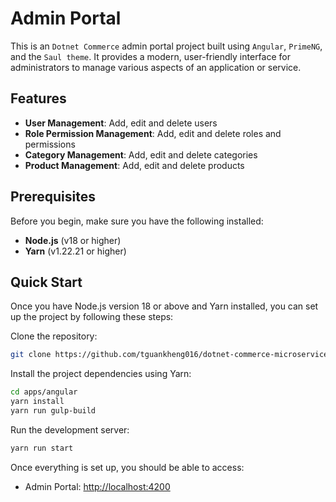 # Admin Portal

This is an `Dotnet Commerce` admin portal project built using `Angular`, `PrimeNG`, and the `Saul theme`. It provides a modern, user-friendly interface for administrators to manage various aspects of an application or service.

## Features

-   **User Management**: Add, edit and delete users
-   **Role Permission Management**: Add, edit and delete roles and permissions
-   **Category Management**: Add, edit and delete categories
-   **Product Management**: Add, edit and delete products

## Prerequisites

Before you begin, make sure you have the following installed:

-   **Node.js** (v18 or higher)
-   **Yarn** (v1.22.21 or higher)

## Quick Start

Once you have Node.js version 18 or above and Yarn installed, you can set up the project by following these steps:

Clone the repository:

```bash
git clone https://github.com/tguankheng016/dotnet-commerce-microservice.git
```

Install the project dependencies using Yarn:

```bash
cd apps/angular
yarn install
yarn run gulp-build
```

Run the development server:

```bash
yarn run start
```

Once everything is set up, you should be able to access:

-   Admin Portal: [http://localhost:4200](http://localhost:4200)
